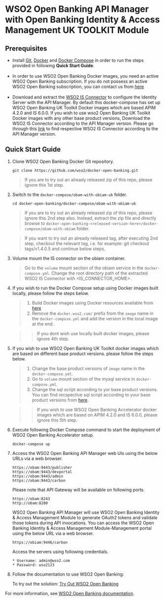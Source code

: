 # WSO2 Open Banking API Manager with Open Banking Identity & Access Management UK TOOLKIT Module


## Prerequisites

 * Install [Git](https://git-scm.com/book/en/v2/Getting-Started-Installing-Git), [Docker](https://www.docker.com/get-docker) and [Docker Compose](https://docs.docker.com/compose/install/#install-compose)
   in order to run the steps provided in following **Quick Start Guide**. <br><br>
 * In order to use WSO2 Open Banking Docker images, you need an active WSO2 Open Banking subscription. If you do not possess an active WSO2
   Open Banking subscription, you can contact us from [here](https://wso2.com/solutions/financial/open-banking/) <br><br>
 *  Download and extract the [WSO2 IS Connector](https://apim.docs.wso2.com/en/4.2.0/assets/attachments/administer/wso2is-extensions-1.6.8.zip) to configure the Identity Server with the API Manager. By default this docker-compose has set up WSO2 Open Banking UK Toolkit Docker images which are based APIM 4.2.0 and IS 6.0.0. If you wish to use wso2 Open Banking UK Toolkit  Docker images with any other base product versions, Download the WSO2 IS Connector according to the API Manager version. Please go through this [link](https://ob.docs.wso2.com/en/latest/get-started/quick-start-guide/#installing-base-products) to find respective WSO2 IS Connector according to the API Manager version. 
 
 
## Quick Start Guide

1. Clone WSO2 Open Banking Docker Git repository.

    ```
    git clone https://github.com/wso2/docker-open-banking.git
    ```
    > If you are to try out an already released zip of this repo, please ignore this 1st step. 

2. Switch to the `docker-compose/obam-with-obiam-uk` folder.

    ```
    cd docker-open-banking/docker-compose/obam-with-obiam-uk
    ```
    > If you are to try out an already released zip of this repo, please ignore this 2nd step also. 
     Instead, extract the zip file and directly browse to `docker-open-banking-<released-version-here>/docker-compose/obam-with-obiam` folder. 
     
    > If you want to try out an already released tag, after executing 2nd step, checkout the relevant tag, 
     i.e. for example: git checkout tags/v1.4.0.5 and continue below steps.

3. Volume mount the IS connector on the obiam container.
   > Go to the `volume` mount section of the obiam service in the `docker-compose.yml`.
   > Change the root directory path of the extracted WSO2 IS Connector with <IS_CONNECTOR_HOME>.

4. If you wish to run the Docker Compose setup using Docker images built locally, please follow the steps below.
   > 1. Build Docker images using Docker resources available from [here](../../dockerfiles/) 
   > 2. Remove the `docker.wso2.com/` prefix from the `image` name in the `docker-compose.yml` and add the version in the local image at the end. 

   >> If you dont wish use locally built docker images, please ignore 4th step.

5. If you wish to use WSO2 Open Banking UK Toolkit docker images which are based on different base product versions. please follow the steps below.
   > 1. Change the base product versions of `image` name in the `docker-compose.yml`.
   > 2. Go to `volume` mount section of the mysql service in `docker-compose.yml`.
   > 3. Change the sql script according to yor base product versions. You can find recspective sql script according to your base product versions from [here](../mysql/scripts/).

   >> If you wish to use WSO2 Open Banking Accelerator docker images which are based on APIM 4.2.0 and IS 6.0.0, please ignore this 5th step.

6. Execute following Docker Compose command to start the deployment of WSO2 Open Banking Accelerator setup.
   ```
   docker-compose up
   ```
7. Access the WSO2 Open Banking API Manager web UIs using the below URLs via a web browser.

   ```
   https://obam:9443/publisher
   https://obam:9443/devportal
   https://obam:9443/admin
   https://obam:9443/carbon
   ```

   Please note that API Gateway will be available on following ports.
   ```
   https://obam:8243
   http://obam:8280
   ```
 
   WSO2 Open Banking API Manager will use WSO2 Open Banking Identity & Access Management Module to generate OAuth2 tokens and validate those tokens during API invocations. You can access the WSO2 Open Banking Identity & Access Management Module-Management portal using the below URL via a web browser.
 
   ```
   https://obiam:9446/carbon
   ```
  
   Access the servers using following credentials.
   ````  
   * Username: admin@wso2.com 
   * Password: wso2123
   ````
8. Follow the documentation to use WSO2 Open Banking:

   To try out the solution: [Try Out WSO2 Open Banking](https://ob.docs.wso2.com/en/latest/get-started/quick-start-guide/)

For more information, see [WSO2 Open Banking documentation](https://ob.docs.wso2.com/en/latest/develop/developer-guide/).

